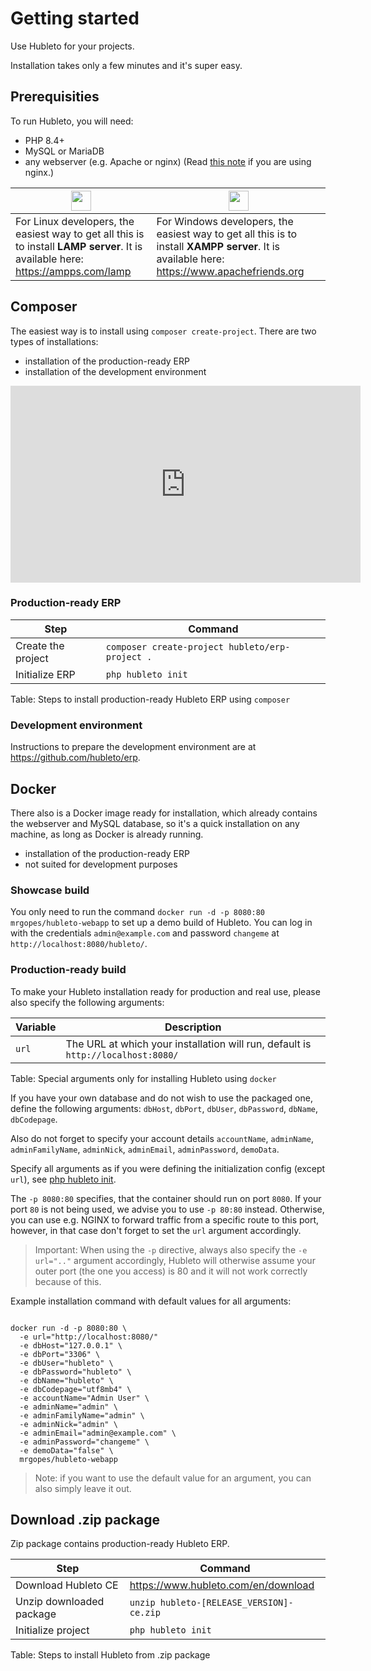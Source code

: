 # Getting started

Use Hubleto for your projects.

Installation takes only a few minutes and it's super easy.

## Prerequisities

To run Hubleto, you will need:

  * PHP 8.4+
  * MySQL or MariaDB
  * any webserver (e.g. Apache or nginx) (Read [this note](nginx) if you are using nginx.)

| <img src="{{ bookRootUrl }}/content/assets/images/linux-logo.png" style="width:2em;padding:0;border:0;" />                          | <img src="{{ bookRootUrl }}/content/assets/images/windows-logo.png" style="width:2em;padding:0;border:0;" />                               |
| ----------------------------------------------------------------------------------------------------------------------------------- | ------------------------------------------------------------------------------------------------------------------------------------------ |
| For Linux developers, the easiest way to get all this is to install **LAMP server**.   It is available here: https://ampps.com/lamp | For Windows developers, the easiest way to get all this is to install **XAMPP server**. It is available here: https://www.apachefriends.org |

## Composer

The easiest way is to install using `composer create-project`. There are two types of installations:

  * installation of the production-ready ERP
  * installation of the development environment

<iframe width="560" height="315" src="https://www.youtube.com/embed/xgzfHUWl-TM?si=bVSb1GMwduJTi-7J" title="YouTube video player" frameborder="0" allow="accelerometer; autoplay; clipboard-write; encrypted-media; gyroscope; picture-in-picture; web-share" referrerpolicy="strict-origin-when-cross-origin" allowfullscreen></iframe>

### Production-ready ERP

| Step               | Command                                         |
| ------------------ | ----------------------------------------------- |
| Create the project | `composer create-project hubleto/erp-project .` |
| Initialize ERP     | `php hubleto init`                              |
Table: Steps to install production-ready Hubleto ERP using `composer`

### Development environment

Instructions to prepare the development environment are at https://github.com/hubleto/erp.

## Docker

There also is a Docker image ready for installation, which already contains the webserver and MySQL database, so it's a quick installation on any machine, as long as Docker is already running. 

  * installation of the production-ready ERP
  * not suited for development purposes

### Showcase build

You only need to run the command `docker run -d -p 8080:80 mrgopes/hubleto-webapp` to set up a demo build of Hubleto. You can log in with the credentials `admin@example.com` and password `changeme` at `http://localhost:8080/hubleto/`.

### Production-ready build

To make your Hubleto installation ready for production and real use, please also specify the following arguments:

| Variable           | Description                                     |
| ------------------ | ----------------------------------------------- |
| `url`             | The URL at which your installation will run, default is `http://localhost:8080/`  |
Table: Special arguments only for installing Hubleto using `docker`

If you have your own database and do not wish to use the packaged one, define the following arguments: `dbHost`, `dbPort`, `dbUser`, `dbPassword`, `dbName`, `dbCodepage`.

Also do not forget to specify your account details `accountName`, `adminName`, `adminFamilyName`, `adminNick`, `adminEmail`, `adminPassword`, `demoData`.

Specify all arguments as if you were defining the initialization config (except `url`), see [php hubleto init](cli/init).

The `-p 8080:80` specifies, that the container should run on port `8080`. If your port `80` is not being used, we advise you to use `-p 80:80` instead. Otherwise, you can use e.g. NGINX to forward traffic from a specific route to this port, however, in that case don't forget to set the `url` argument accordingly. 

> Important: When using the `-p` directive, always also specify the `-e url=".."` argument accordingly, Hubleto will otherwise assume your outer port (the one you access) is 80 and it will not work correctly because of this.

Example installation command with default values for all arguments:
<pre><code>
docker run -d -p 8080:80 \
  -e url="http://localhost:8080/"
  -e dbHost="127.0.0.1" \
  -e dbPort="3306" \
  -e dbUser="hubleto" \
  -e dbPassword="hubleto" \
  -e dbName="hubleto" \
  -e dbCodepage="utf8mb4" \
  -e accountName="Admin User" \
  -e adminName="admin" \
  -e adminFamilyName="admin" \
  -e adminNick="admin" \
  -e adminEmail="admin@example.com" \
  -e adminPassword="changeme" \
  -e demoData="false" \
  mrgopes/hubleto-webapp
</code></pre>

> Note: if you want to use the default value for an argument, you can also simply leave it out.


## Download .zip package

Zip package contains production-ready Hubleto ERP.

| Step                     | Command                                  |
| ------------------------ | ---------------------------------------- |
| Download Hubleto CE      | https://www.hubleto.com/en/download      |
| Unzip downloaded package | `unzip hubleto-[RELEASE_VERSION]-ce.zip` |
| Initialize project       | `php hubleto init`                       |
Table: Steps to install Hubleto from .zip package

